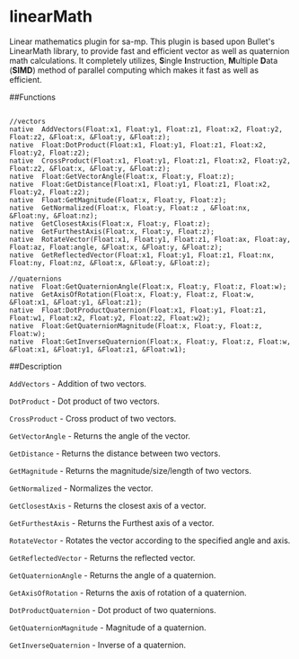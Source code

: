 # linearMath
Linear mathematics plugin for sa-mp. This plugin is based upon Bullet's LinearMath library, to provide fast and efficient vector as well as quaternion math calculations. It completely utilizes, **S**ingle **I**nstruction, **M**ultiple **D**ata (**SIMD**) method of parallel computing which makes it fast as well as efficient.

##Functions

```pawn

//vectors
native	AddVectors(Float:x1, Float:y1, Float:z1, Float:x2, Float:y2, Float:z2, &Float:x, &Float:y, &Float:z);
native	Float:DotProduct(Float:x1, Float:y1, Float:z1, Float:x2, Float:y2, Float:z2);
native	CrossProduct(Float:x1, Float:y1, Float:z1, Float:x2, Float:y2, Float:z2, &Float:x, &Float:y, &Float:z);
native	Float:GetVectorAngle(Float:x, Float:y, Float:z);
native	Float:GetDistance(Float:x1, Float:y1, Float:z1, Float:x2, Float:y2, Float:z2);
native	Float:GetMagnitude(Float:x, Float:y, Float:z);
native	GetNormalized(Float:x, Float:y, Float:z , &Float:nx, &Float:ny, &Float:nz);
native	GetClosestAxis(Float:x, Float:y, Float:z);
native	GetFurthestAxis(Float:x, Float:y, Float:z);
native	RotateVector(Float:x1, Float:y1, Float:z1, Float:ax, Float:ay, Float:az, Float:angle, &Float:x, &Float:y, &Float:z);
native	GetReflectedVector(Float:x1, Float:y1, Float:z1, Float:nx, Float:ny, Float:nz, &Float:x, &Float:y, &Float:z);

//quaternions
native	Float:GetQuaternionAngle(Float:x, Float:y, Float:z, Float:w);
native	GetAxisOfRotation(Float:x, Float:y, Float:z, Float:w, &Float:x1, &Float:y1, &Float:z1);
native	Float:DotProductQuaternion(Float:x1, Float:y1, Float:z1, Float:w1, Float:x2, Float:y2, Float:z2, Float:w2);
native	Float:GetQuaternionMagnitude(Float:x, Float:y, Float:z, Float:w);
native	Float:GetInverseQuaternion(Float:x, Float:y, Float:z, Float:w, &Float:x1, &Float:y1, &Float:z1, &Float:w1);
```

##Description

`AddVectors` - Addition of two vectors.

`DotProduct` - Dot product of two vectors.

`CrossProduct` - Cross product of two vectors.

`GetVectorAngle` - Returns the angle of the vector.

`GetDistance` - Returns the distance between two vectors.

`GetMagnitude` - Returns the magnitude/size/length of two vectors.

`GetNormalized` - Normalizes the vector.

`GetClosestAxis` - Returns the closest axis of a vector.

`GetFurthestAxis` - Returns the Furthest axis of a vector.

`RotateVector` - Rotates the vector according to the specified angle and axis.

`GetReflectedVector` - Returns the reflected vector.

`GetQuaternionAngle` - Returns the angle of a quaternion.

`GetAxisOfRotation` - Returns the axis of rotation of a quaternion.

`DotProductQuaternion` - Dot product of two quaternions.

`GetQuaternionMagnitude` - Magnitude of a quaternion.

`GetInverseQuaternion` - Inverse of a quaternion.
